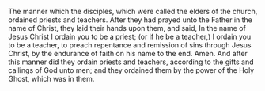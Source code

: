 The manner which the disciples, which were called the elders of the church, ordained priests and teachers. After they had prayed unto the Father in the name of Christ, they laid their hands upon them, and said, In the name of Jesus Christ I ordain you to be a priest; (or if he be a teacher,) I ordain you to be a teacher, to preach repentance and remission of sins through Jesus Christ, by the endurance of faith on his name to the end. Amen. And after this manner did they ordain priests and teachers, according to the gifts and callings of God unto men; and they ordained them by the power of the Holy Ghost, which was in them.